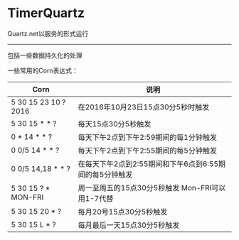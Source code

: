 # TimerQuartz
Quartz.net以服务的形式运行

----------
包括一些数据持久化的处理

一些常用的Corn表达式：

Corn | 说明
---- | ---
5 30 15 23 10 ? 2016 | 在2016年10月23日15点30分5秒时触发
5 30 15 * * ? |  每天15点30分5秒触发
0 * 14 * * ? | 每天下午2点到下午2:59期间的每1分钟触发
0 0/5 14 * * ? | 每天下午2点到下午2:55期间的每5分钟触发 
0 0/5 14,18 * * ? | 在每天下午2点到2:55期间和下午6点到6:55期间的每5分钟触发
5 30 15 ? * MON-FRI | 周一至周五的15点30分5秒触发 Mon-FRI可以用1-7代替
5 30 15 20 * ? | 每月20号15点30分5秒触发
5 30 15 L * ? | 每月最后一天15点30分5秒触发
